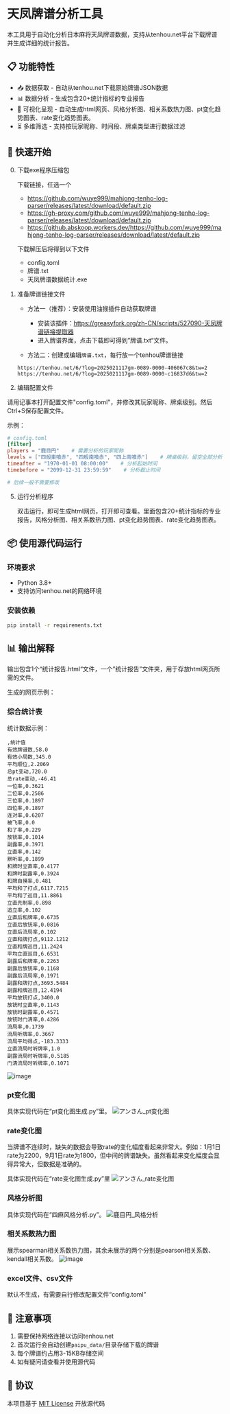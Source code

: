 
# 天凤牌谱分析工具

本工具用于自动化分析日本麻将天凤牌谱数据，支持从tenhou.net平台下载牌谱并生成详细的统计报告。

## 📋 功能特性

- 📥 数据获取 - 自动从tenhou.net下载原始牌谱JSON数据
- 📊 数据分析 - 生成包含20+统计指标的专业报告
- 🎨 可视化呈现 - 自动生成html网页、风格分析图、相关系数热力图、pt变化趋势图表、rate变化趋势图表。
- ⏳ 多维筛选 - 支持按玩家昵称、时间段、牌桌类型进行数据过滤

## 🚀 快速开始
0. 下载exe程序压缩包
   
    下载链接，任选一个
    - https://github.com/wuye999/mahjong-tenho-log-parser/releases/latest/download/default.zip
    - https://gh-proxy.com/github.com/wuye999/mahjong-tenho-log-parser/releases/latest/download/default.zip
    - https://github.abskoop.workers.dev/https://github.com/wuye999/mahjong-tenho-log-parser/releases/download/latest/default.zip
   
    下载解压后将得到以下文件
    - config.toml
    - 牌谱.txt
    - 天凤牌谱数据统计.exe

2. 准备牌谱链接文件
   
   - 方法一（推荐）：安装使用油猴插件自动获取牌谱
      - 安装该插件：https://greasyfork.org/zh-CN/scripts/527090-天凤牌谱链接提取器
      - 进入牌谱界面，点击下载即可得到”牌谱.txt“文件。

   - 方法二：创建或编辑`牌谱.txt`，每行放一个tenhou牌谱链接
   ```
   https://tenhou.net/6/?log=2025021117gm-0089-0000-406067c8&tw=2
   https://tenhou.net/6/?log=2025021117gm-0089-0000-c16837d6&tw=2
   ```

4. 编辑配置文件


请用记事本打开配置文件"config.toml"，并修改其玩家昵称、牌桌级别。然后Ctrl+S保存配置文件。


示例：


   ```toml
   # config.toml
   [filter]
   players = "鹿目円"    # 需要分析的玩家昵称
   levels = ["四般東喰赤", "四般南喰赤", "四上南喰赤"]    # 牌桌级别，留空全部分析
   timeafter = "1970-01-01 08:00:00"    # 分析起始时间
   timebefore = "2099-12-31 23:59:59"    # 分析截止时间

   # 后续一般不需要修改

   ```

5. 运行分析程序
   
   双击运行，即可生成html网页，打开即可查看。里面包含20+统计指标的专业报告，风格分析图、相关系数热力图、pt变化趋势图表、rate变化趋势图表。
   
## 📦 使用源代码运行

### 环境要求
- Python 3.8+
- 支持访问tenhou.net的网络环境

### 安装依赖
```bash
pip install -r requirements.txt
```


## 📊 输出解释
输出包含1个“统计报告.html“文件，一个”统计报告”文件夹，用于存放html网页所需的文件。

生成的网页示例：

### 综合统计表
统计数据示例：
```csv
,统计值
有效牌谱数,58.0
有效小局数,345.0
平均顺位,2.2069
总pt变动,720.0
总rate变动,-46.41
一位率,0.3621
二位率,0.2586
三位率,0.1897
四位率,0.1897
连对率,0.6207
被飞率,0.0
和了率,0.229
放铳率,0.1014
副露率,0.3971
立直率,0.142
默听率,0.1899
和牌时立直率,0.4177
和牌时副露率,0.3924
和牌自摸率,0.481
平均和了打点,6117.7215
平均和了巡目,11.8861
立直先制率,0.898
追立率,0.102
立直后和牌率,0.6735
立直后放铳率,0.0816
立直后流局率,0.102
立直和牌打点,9112.1212
立直和牌巡目,11.2424
平均立直巡目,6.6531
副露后和牌率,0.2263
副露后放铳率,0.1168
副露后流局率,0.1971
副露和牌打点,3693.5484
副露和牌巡目,12.4194
平均放铳打点,3400.0
放铳时立直率,0.1143
放铳时副露率,0.4571
放铳时门清率,0.4286
流局率,0.1739
流局听牌率,0.3667
流局平均得点,-183.3333
立直流局时听牌率,1.0
副露流局时听牌率,0.5185
门清流局时听牌率,0.1071
```

![image](https://github.com/user-attachments/assets/5e2aeb80-4e25-4aa5-8c45-0bf10dfd3b9b)

### pt变化图
具体实现代码在“pt变化图生成.py”里。
![アンさん_pt变化图](https://github.com/user-attachments/assets/28adf630-462e-49d7-9b14-4ad7a160922d)

### rate变化图

当牌谱不连续时，缺失的数据会导致rate的变化幅度看起来非常大。例如：1月1日rate为2200，9月1日rate为1800，但中间的牌谱缺失。虽然看起来变化幅度会显得异常大，但数据是准确的。

具体实现代码在“rate变化图生成.py”里
![アンさん_rate变化图](https://github.com/user-attachments/assets/6087bd99-3eb2-4fa6-be01-378668045732)


### 风格分析图
具体实现代码在“四麻风格分析.py”。
![鹿目円_风格分析](https://github.com/user-attachments/assets/19cba814-5b1c-4645-af1f-1ec398d7635e)

### 相关系数热力图
展示spearman相关系数热力图，其余未展示的两个分别是pearson相关系数、kendall相关系数。
![image](https://github.com/user-attachments/assets/b021ecf9-ba9d-48d2-885f-ff7090d69845)

### excel文件、csv文件
默认不生成，有需要自行修改配置文件“config.toml”

## 📌 注意事项

1. 需要保持网络连接以访问tenhou.net
2. 首次运行会自动创建`paipu_data/`目录存储下载的牌谱
3. 每个牌谱约占用3-15KB存储空间
4. 如有疑问请查看并使用源代码

## 📄 协议

本项目基于 [MIT License](LICENSE) 开放源代码
